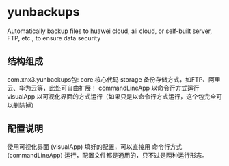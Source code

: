 # yunbackups
Automatically backup files to huawei cloud, ali cloud, or self-built server, FTP, etc., to ensure data security


## 结构组成
com.xnx3.yunbackups包:
core			核心代码
storage			备份存储方式，如FTP、阿里云、华为云等，此处可自由扩展！
commandLineApp	以命令行方式运行
visualApp		以可视化界面的方式运行（如果只是以命令行方式运行，这个包完全可以删除掉）

## 配置说明
使用可视化界面 (visualApp) 填好的配置，可以直接用 命令行方式 (commandLineApp) 运行，配置文件都是通用的，只不过是两种运行形态。